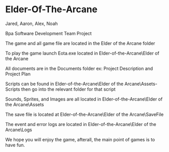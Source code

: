 # Elder-Of-The-Arcane
Jared, Aaron, Alex, Noah

Bpa Software Development Team Project

The game and all game file are located in the Elder of the Arcane folder

To play the game launch Eota.exe located in Elder-of-the-Arcane\Elder of the Arcane

All documents are in the Documents folder ex: Project Description and Project Plan

Scripts can be found in Elder-of-the-Arcane\Elder of the Arcane\Assets\-Scripts then go into the relevant folder for that script

Sounds, Sprites, and Images are all located in Elder-of-the-Arcane\Elder of the Arcane\Assets

The save file is located at Elder-of-the-Arcane\Elder of the Arcane\SaveFile

The event and error logs are located in Elder-of-the-Arcane\Elder of the Arcane\Logs

We hope you will enjoy the game, afterall, the main point of games is to have fun.
